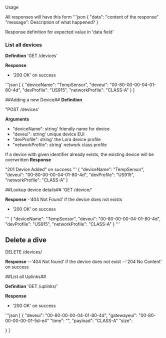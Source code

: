 Usage

All responses will have this form
'''json
{
  "data": "content of the response"
  "message": Description of what happened?
}

Response definition for expected value in 'data field'
### List all devices ##

**Definition**
'GET /devices'

**Response**

- '200 OK' on success

'''json
[
  {
    "deviceName": "TempSensor",
    "deveui": "00-80-00-00-04-01-80-4d",
    "devProfile": "US915",
    "networkProfile": "CLASS-A"
  }
]

##Adding a new Device##
**Definition**

"POST /devices'

**Arguments**
- "deviceName": string' friendly name for device
- "deveui": string' unique device EUI
- "devProfile": string' the Lora device profile
- "networkProfile": string' network class profile

If a device with given identifier already exists, the existing device will be overwritten
**Response**

"201 Device Added" on success
'''
{
  "deviceName": "TempSensor",
  "deveui": "00-80-00-00-04-01-80-4d",
  "devProfile": "US915",
  "networkProfile": "CLASS-A"
}

##Lookup device details##
'GET /device/<deveui>'

**Response**
-'404 Not Found' if the device does not exists
- '200 OK' on success

'''
{
  "deviceName": "TempSensor",
  "deveui": "00-80-00-00-04-01-80-4d",
  "devProfile": "US915",
  "networkProfile": "CLASS-A"
}
'''
## Delete a dive
DELETE /devices/<deveui>

**Response**
--'404 Not found' if the device does not exist
--'204 No Content' on success

##List all Uplinks##

**Definition**
'GET /uplinks/<devui>'

**Response**
- '200 OK' on success

'''json
[
  {
    "deveui": "00-80-00-00-04-01-80-4d",
    "gatewayeui": "00-80-00-00-00-01-5d-e4"
    "time": "",
    "payload": "CLASS-A"
    "size":

  }
]
